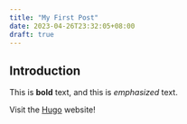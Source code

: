```yaml
---
title: "My First Post"
date: 2023-04-26T23:32:05+08:00
draft: true
---
```


## Introduction

This is **bold** text, and this is *emphasized* text.

Visit the [Hugo](https://gohugo.io) website!
